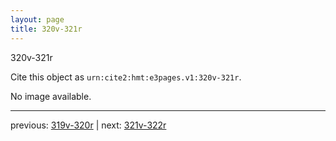 ```yaml
---
layout: page
title: 320v-321r
---
```


320v-321r

Cite this object as `urn:cite2:hmt:e3pages.v1:320v-321r`.

No image available. 



---

previous: [319v-320r](../319v-320r/) | next: [321v-322r](../321v-322r/)